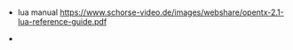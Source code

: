 ###
- lua manual https://www.schorse-video.de/images/webshare/opentx-2.1-lua-reference-guide.pdf

- 
